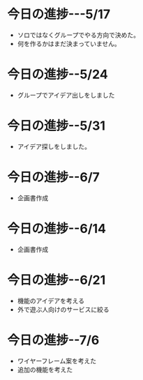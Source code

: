 # 今日の進捗---5/17

* ソロではなくグループでやる方向で決めた。
* 何を作るかはまだ決まっていません。

# 今日の進捗--5/24

* グループでアイデア出しをしました

# 今日の進捗--5/31

* アイデア探しをしました。

# 今日の進捗--6/7

* 企画書作成

# 今日の進捗--6/14

* 企画書作成

# 今日の進捗--6/21

* 機能のアイデアを考える
* 外で遊ぶ人向けのサービスに絞る

# 今日の進捗--7/6

* ワイヤーフレーム案を考えた
* 追加の機能を考えた
